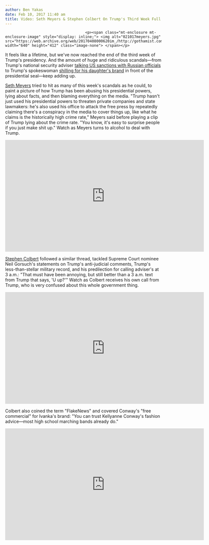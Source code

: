 ```yaml
---
author: Ben Yakas
date: Feb 10, 2017 11:40 am
title: Video: Seth Meyers & Stephen Colbert On Trump's Third Week Full Of B.S.
---
```


	
										<p><span class="mt-enclosure mt-enclosure-image" style="display: inline;"> <img alt="021017meyers.jpg" src="https://web.archive.org/web/20170408000620im_/http://gothamist.com/attachments/byakas/021017meyers.jpg" width="640" height="412" class="image-none"> </span></p>

<p>It feels like a lifetime, but we&apos;ve now reached the end of the third week of Trump&apos;s presidency. And the amount of huge and ridiculous scandals&#x2014;from Trump&apos;s national security adviser <a href="https://web.archive.org/web/20170408000620/https://www.nytimes.com/2017/02/09/us/flynn-is-said-to-have-talked-to-russians-about-sanctions-before-trump-took-office.html?smid=tw-share&amp;_r=0">talking US sanctions with Russian officials</a> to Trump&apos;s spokeswoman <a href="https://web.archive.org/web/20170408000620/http://gothamist.com/2017/02/09/buy_ivanka_or_labor_camp.php">shilling for his daughter&apos;s brand</a> in front of the presidential seal&#x2014;keep adding up. </p>

<p><a href="https://web.archive.org/web/20170408000620/http://gothamist.com/tags/sethmeyers">Seth Meyers</a> tried to hit as many of this week&apos;s scandals as he could, to paint a picture of how Trump has been abusing his presidential powers, lying about facts, and then blaming everything on the media. &quot;Trump hasn&apos;t just used his presidential powers to threaten private companies and state lawmakers: he&apos;s also used his office to attack the free press by repeatedly claiming there&apos;s a conspiracy in the media to cover things up, like what he claims is the historically high crime rate,&quot; Meyers said before playing a clip of Trump lying about the crime rate. &quot;You know, it&apos;s easy to surprise people if you just make shit up.&quot; Watch as Meyers turns to alcohol to deal with Trump.</p>

<p><iframe width="640" height="360" src="https://web.archive.org/web/20170408000620if_/https://www.youtube.com/embed/G01nkoEZ8UM" frameborder="0" allowfullscreen></iframe></p>

<p><a href="https://web.archive.org/web/20170408000620/http://gothamist.com/tags/stephencolbert">Stephen Colbert</a> followed a similar thread, tackled Supreme Court nominee Neil Gorsuch&apos;s statements on Trump&apos;s anti-judicial comments, Trump&apos;s less-than-stellar military record, and his predilection for calling adviser&apos;s at 3 a.m.: &quot;That must have been annoying, but still better than a 3 a.m. text from Trump that says, &apos;U up?&apos;&quot; Watch as Colbert receives his own call from Trump, who is very confused about this whole government thing.</p>

<p><iframe width="640" height="360" src="https://web.archive.org/web/20170408000620if_/https://www.youtube.com/embed/x8UZQkN52o4" frameborder="0" allowfullscreen></iframe></p>

<p>Colbert also coined the term &quot;FlakeNews&quot; and covered Conway&apos;s &quot;free commercial&quot; for Ivanka&apos;s brand: &quot;You can trust Kellyanne Conway&apos;s fashion advice&#x2014;most high school marching bands already do.&quot;</p>

<p><iframe width="640" height="360" src="https://web.archive.org/web/20170408000620if_/https://www.youtube.com/embed/4KdprXwIE88" frameborder="0" allowfullscreen></iframe> </p>					
										
									
				
